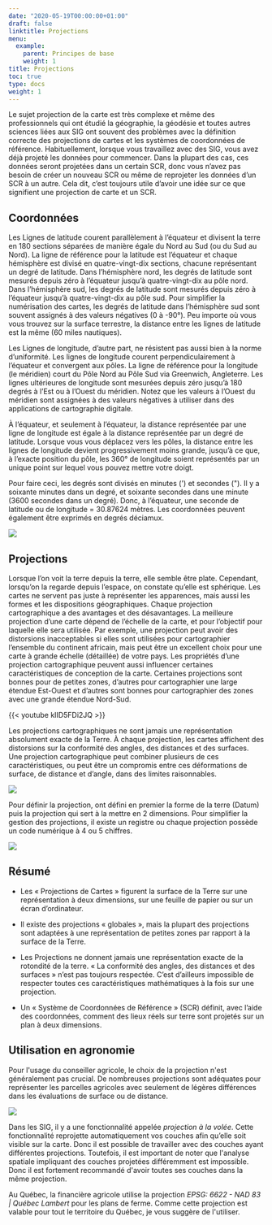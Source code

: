 ```yaml
---
date: "2020-05-19T00:00:00+01:00"
draft: false
linktitle: Projections
menu:
  example:
    parent: Principes de base
    weight: 1
title: Projections
toc: true
type: docs
weight: 1
---
```


Le sujet projection de la carte est très complexe et même des professionnels qui ont étudié la géographie, la géodésie et toutes autres sciences liées aux SIG ont souvent des problèmes avec la définition correcte des projections de cartes et les systèmes de coordonnées de référence. Habituellement, lorsque vous travaillez avec des SIG, vous avez déjà projeté les données pour commencer. Dans la plupart des cas, ces données seront projetées dans un certain SCR, donc vous n’avez pas besoin de créer un nouveau SCR ou même de reprojeter les données d’un SCR à un autre. Cela dit, c’est toujours utile d’avoir une idée sur ce que signifient une projection de carte et un SCR.




## Coordonnées



Les Lignes de latitude courent parallèlement à l’équateur et divisent la terre en 180 sections séparées de manière égale du Nord au Sud (ou du Sud au Nord). La ligne de référence pour la latitude est l’équateur et chaque hémisphère est divisé en quatre-vingt-dix sections, chacune représentant un degré de latitude. Dans l’hémisphère nord, les degrés de latitude sont mesurés depuis zéro à l’équateur jusqu’à quatre-vingt-dix au pôle nord. Dans l’hémisphère sud, les degrés de latitude sont mesurés depuis zéro à l’équateur jusqu’à quatre-vingt-dix au pôle sud. Pour simplifier la numérisation des cartes, les degrés de latitude dans l’hémisphère sud sont souvent assignés à des valeurs négatives (0 à -90°). Peu importe où vous vous trouvez sur la surface terrestre, la distance entre les lignes de latitude est la même (60 miles nautiques).


Les Lignes de longitude, d’autre part, ne résistent pas aussi bien à la norme d’uniformité. Les lignes de longitude courent perpendiculairement à l’équateur et convergent aux pôles. La ligne de référence pour la longitude (le méridien) court du Pôle Nord au Pôle Sud via Greenwich, Angleterre. Les lignes ultérieures de longitude sont mesurées depuis zéro jusqu’à 180 degrés à l’Est ou à l’Ouest du méridien. Notez que les valeurs à l’Ouest du méridien sont assignées à des valeurs négatives à utiliser dans des applications de cartographie digitale.

À l’équateur, et seulement à l’équateur, la distance représentée par une ligne de longitude est égale à la distance représentée par un degré de latitude. Lorsque vous vous déplacez vers les pôles, la distance entre les lignes de longitude devient progressivement moins grande, jusqu’à ce que, à l’exacte position du pôle, les 360° de longitude soient représentés par un unique point sur lequel vous pouvez mettre votre doigt. 

Pour faire ceci, les degrés sont divisés en minutes (') et secondes ("). Il y a soixante minutes dans un degré, et soixante secondes dans une minute (3600 secondes dans un degré). Donc, à l’équateur, une seconde de latitude ou de longitude = 30.87624 mètres. Les coordonnées peuvent également être exprimés en degrés déciamux. 


![](/img/img/misc/dms2dd.png)





## Projections




Lorsque l’on voit la terre depuis la terre, elle semble être plate. Cependant, lorsqu’on la regarde depuis l’espace, on constate qu’elle est sphérique. Les cartes ne servent pas juste à représenter les apparences, mais aussi les formes et les dispositions géographiques. Chaque projection cartographique a des avantages et des désavantages. La meilleure projection d’une carte dépend de l’échelle de la carte, et pour l’objectif pour laquelle elle sera utilisée. Par exemple, une projection peut avoir des distorsions inacceptables si elles sont utilisées pour cartographier l’ensemble du continent africain, mais peut être un excellent choix pour une carte à grande échelle (détaillée) de votre pays. Les propriétés d’une projection cartographique peuvent aussi influencer certaines caractéristiques de conception de la carte. Certaines projections sont bonnes pour de petites zones, d’autres pour cartographier une large étendue Est-Ouest et d’autres sont bonnes pour cartographier des zones avec une grande étendue Nord-Sud.


{{< youtube kIID5FDi2JQ >}}



Les projections cartographiques ne sont jamais une représentation absolument exacte de la Terre. À chaque projection, les cartes affichent des distorsions sur la conformité des angles, des distances et des surfaces. Une projection cartographique peut combiner plusieurs de ces caractéristiques, ou peut être un compromis entre ces déformations de surface, de distance et d’angle, dans des limites raisonnables.

![](/img/img/misc/bad_map_projection.png)


Pour définir la projection, ont défini en premier la forme de la terre (Datum) puis la projection qui sert à la mettre en 2 dimensions. Pour simplifier la gestion des projections, il existe un registre ou chaque projection possède un code numérique à 4 ou 5 chiffres. 


![](/img/img/misc/epsg.png)


## Résumé

* Les « Projections de Cartes » figurent la surface de la Terre sur une représentation à deux dimensions, sur une feuille de papier ou sur un écran d’ordinateur.

* Il existe des projections « globales », mais la plupart des projections sont adaptées à une représentation de petites zones par rapport à la surface de la Terre.

* Les Projections ne donnent jamais une représentation exacte de la rotondité de la terre. « La conformité des angles, des distances et des surfaces » n’est pas toujours respectée. C’est d’ailleurs impossible de respecter toutes ces caractéristiques mathématiques à la fois sur une projection.

* Un « Système de Coordonnées de Référence » (SCR) définit, avec l’aide des coordonnées, comment des lieux réels sur terre sont projetés sur un plan à deux dimensions.



## Utilisation en agronomie

Pour l'usage du conseiller agricole, le choix de la projection n'est généralement pas crucial. De nombreuses projections sont adéquates pour représenter les parcelles agricoles avec seulement de légères différences dans les évaluations de surface ou de distance.

![](/img/img/misc/sup_projection.png)

Dans les SIG, il y a une fonctionnalité appelée *projection à la volée*. Cette fonctionnalité reprojette automatiquement vos couches afin qu’elle soit visible sur la carte. Donc il est possible de travailler avec des couches ayant différentes projections. Toutefois, il est important de noter que l'analyse spatiale impliquant des couches projetées différemment est impossible. Donc il est fortement recommandé d'avoir toutes ses couches dans la même projection.

Au Québec, la financière agricole utilise la projection *EPSG: 6622 - NAD 83 | Québec Lambert* pour les plans de ferme. Comme cette projection est valable pour tout le territoire du Québec, je vous suggère de l'utiliser.





